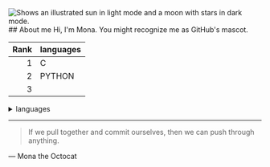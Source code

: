 <picture>
  <source media="(prefers-color-scheme: dark)" srcset="https://user-images.githubusercontent.com/25423296/163456776-7f95b81a-f1ed-45f7-b7ab-8fa810d529fa.png">
  <source media="(prefers-color-scheme: light)" srcset="https://user-images.githubusercontent.com/25423296/163456779-a8556205-d0a5-45e2-ac17-42d089e3c3f8.png">
  <img alt="Shows an illustrated sun in light mode and a moon with stars in dark mode." src="https://user-images.githubusercontent.com/25423296/163456779-a8556205-d0a5-45e2-ac17-42d089e3c3f8.png">
</picture>
## About me
<!-- TO DO: add more details about me later -->
Hi, I'm Mona. You might recognize me as GitHub's mascot.


| Rank | languages|
|-----:|---------------|
|     1|         C      |
|     2|            PYTHON   |
|     3|               |
<details>
<summary>languages</summary>


</details open>


---
> If we pull together and commit ourselves, then we can push through anything.

— Mona the Octocat
